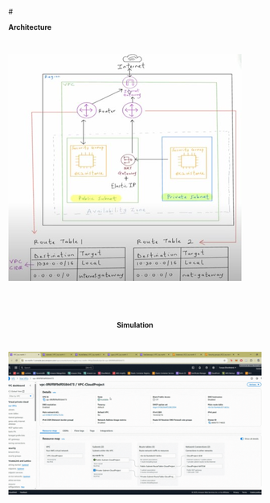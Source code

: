 #<p><b>Architecture</b></p><br>

![Image Description](Picture1.jpg)

<br>

<br><p align="center"><b>Simulation</b></p><br>

![Lex Demo](gif/gif.gif)

